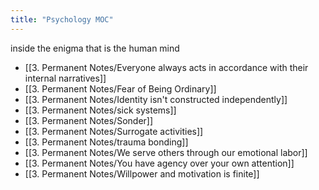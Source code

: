 ```yaml
---
title: "Psychology MOC"
---
```

inside the enigma that is the human mind
+ [[3. Permanent Notes/Everyone always acts in accordance with their internal narratives]]
+ [[3. Permanent Notes/Fear of Being Ordinary]]
+ [[3. Permanent Notes/Identity isn't constructed independently]]
+ [[3. Permanent Notes/sick systems]]
+ [[3. Permanent Notes/Sonder]]
+ [[3. Permanent Notes/Surrogate activities]]
+ [[3. Permanent Notes/trauma bonding]]
+ [[3. Permanent Notes/We serve others through our emotional labor]]
+ [[3. Permanent Notes/You have agency over your own attention]]
+ [[3. Permanent Notes/Willpower and motivation is finite]]